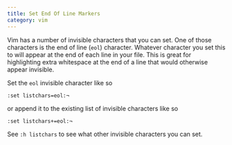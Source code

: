 ```yaml
---
title: Set End Of Line Markers
category: vim
---
```


Vim has a number of invisible characters that you can set.
One of those characters is the end of line (`eol`) character.
Whatever character you
set this to will appear at the end of each line in your file. This is great
for highlighting extra whitespace at the end of a line that would otherwise
appear invisible.

Set the `eol` invisible character like so

```
:set listchars=eol:¬
```

or append it to the existing list of invisible characters like so

```
:set listchars+=eol:¬
```

See `:h listchars` to see what other invisible characters you can set.

